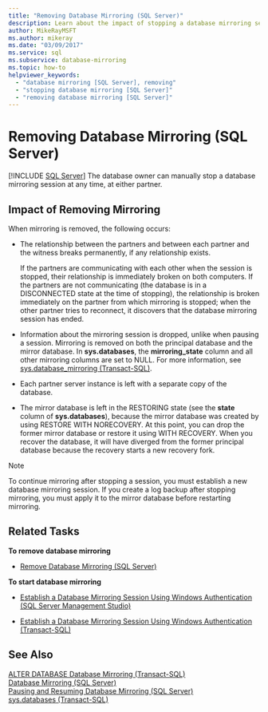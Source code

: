 ```yaml
---
title: "Removing Database Mirroring (SQL Server)"
description: Learn about the impact of stopping a database mirroring session, which a database owner can do at any time on either partner in SQL Server.
author: MikeRayMSFT
ms.author: mikeray
ms.date: "03/09/2017"
ms.service: sql
ms.subservice: database-mirroring
ms.topic: how-to
helpviewer_keywords:
  - "database mirroring [SQL Server], removing"
  - "stopping database mirroring [SQL Server]"
  - "removing database mirroring [SQL Server]"
---
```

# Removing Database Mirroring (SQL Server)
 [!INCLUDE [SQL Server](../../includes/applies-to-version/sqlserver.md)]
  The database owner can manually stop a database mirroring session at any time, at either partner.  
  
## Impact of Removing Mirroring  
 When mirroring is removed, the following occurs:  
  
-   The relationship between the partners and between each partner and the witness breaks permanently, if any relationship exists.  
  
     If the partners are communicating with each other when the session is stopped, their relationship is immediately broken on both computers. If the partners are not communicating (the database is in a DISCONNECTED state at the time of stopping), the relationship is broken immediately on the partner from which mirroring is stopped; when the other partner tries to reconnect, it discovers that the database mirroring session has ended.  
  
-   Information about the mirroring session is dropped, unlike when pausing a session. Mirroring is removed on both the principal database and the mirror database. In **sys.databases**, the **mirroring_state** column and all other mirroring columns are set to NULL. For more information, see [sys.database_mirroring &#40;Transact-SQL&#41;](../../relational-databases/system-catalog-views/sys-database-mirroring-transact-sql.md).  
  
-   Each partner server instance is left with a separate copy of the database.  
  
-   The mirror database is left in the RESTORING state (see the **state** column of **sys.databases**), because the mirror database was created by using RESTORE WITH NORECOVERY. At this point, you can drop the former mirror database or restore it using WITH RECOVERY. When you recover the database, it will have diverged from the former principal database because the recovery starts a new recovery fork.  
  
> [!NOTE]  
>  To continue mirroring after stopping a session, you must establish a new database mirroring session. If you create a log backup after stopping mirroring, you must apply it to the mirror database before restarting mirroring.  
  
##  <a name="RelatedTasks"></a> Related Tasks  
 **To remove database mirroring**  
  
-   [Remove Database Mirroring &#40;SQL Server&#41;](../../database-engine/database-mirroring/remove-database-mirroring-sql-server.md)  
  
 **To start database mirroring**  
  
-   [Establish a Database Mirroring Session Using Windows Authentication &#40;SQL Server Management Studio&#41;](../../database-engine/database-mirroring/establish-database-mirroring-session-windows-authentication.md)  
  
-   [Establish a Database Mirroring Session Using Windows Authentication &#40;Transact-SQL&#41;](../../database-engine/database-mirroring/database-mirroring-establish-session-windows-authentication.md)  
  
  
## See Also  
 [ALTER DATABASE Database Mirroring &#40;Transact-SQL&#41;](../../t-sql/statements/alter-database-transact-sql-database-mirroring.md)   
 [Database Mirroring &#40;SQL Server&#41;](../../database-engine/database-mirroring/database-mirroring-sql-server.md)   
 [Pausing and Resuming Database Mirroring &#40;SQL Server&#41;](../../database-engine/database-mirroring/pausing-and-resuming-database-mirroring-sql-server.md)   
 [sys.databases &#40;Transact-SQL&#41;](../../relational-databases/system-catalog-views/sys-databases-transact-sql.md)  
  
  
